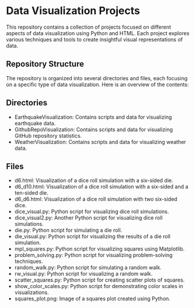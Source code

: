 # Data Visualization Projects

This repository contains a collection of projects focused on different aspects of data visualization using Python and HTML. Each project explores various techniques and tools to create insightful visual representations of data.

## Repository Structure
The repository is organized into several directories and files, each focusing on a specific type of data visualization. Here is an overview of the contents:

## Directories
- EarthquakeVisualization: Contains scripts and data for visualizing earthquake data.
- GithubRepoVisualization: Contains scripts and data for visualizing GitHub repository statistics.
- WeatherVisualization: Contains scripts and data for visualizing weather data.

## Files
- d6.html: Visualization of a dice roll simulation with a six-sided die.
- d6_d10.html: Visualization of a dice roll simulation with a six-sided and a ten-sided die.
- d6_d6.html: Visualization of a dice roll simulation with two six-sided dice.
- dice_visual.py: Python script for visualizing dice roll simulations.
- dice_visual2.py: Another Python script for visualizing dice roll simulations.
- die.py: Python script for simulating a die roll.
- die_visual.py: Python script for visualizing the results of a die roll simulation.
- mpl_squares.py: Python script for visualizing squares using Matplotlib.
- problem_solving.py: Python script for visualizing problem-solving techniques.
- random_walk.py: Python script for simulating a random walk.
- rw_visual.py: Python script for visualizing a random walk.
- scatter_squares.py: Python script for creating scatter plots of squares.
- show_color_scales.py: Python script for demonstrating color scales in visualizations.
- squares_plot.png: Image of a squares plot created using Python.
